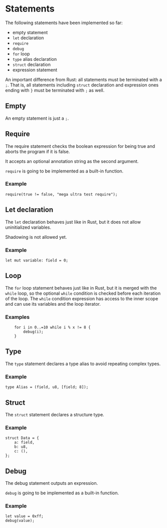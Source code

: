 # Statements

The following statements have been implemented so far:

- empty statement
- `let` declaration
- `require`
- `debug`
- `for` loop
- `type` alias declaration
- `struct` declaration
- expression statement

An important difference from Rust: all statements must be terminated with
a `;`. That is, all statements including `struct` declaration and expression
ones ending with `}` must be terminated with `;` as well.

## Empty

An empty statement is just a `;`.

## Require

The require statement checks the boolean expression for being true and aborts
the program if it is false.

It accepts an optional annotation string as the second argument.

`require` is going to be implemented as a built-in function.

### Example

```zrs
require(true != false, "mega ultra test require");
```

## Let declaration

The `let` declaration behaves just like in Rust, but it does not allow
uninitialized variables.

Shadowing is not allowed yet.

### Example

```zrs
let mut variable: field = 0;
```

## Loop

The `for` loop statement behaves just like in Rust, but it is merged with the
`while` loop, so the optional `while` condition is checked before each iteration
of the loop. The `while` condition expression has access to the inner scope and
can use its variables and the loop iterator.

### Examples

```zrs
    for i in 0..=10 while i % x != 8 {
        debug(i);
    }
```

## Type

The `type` statement declares a type alias to avoid repeating complex types.

### Example

```zrs
type Alias = (field, u8, [field; 8]);
```

## Struct

The `struct` statement declares a structure type.

### Example

```zrs
struct Data = {
    a: field,
    b: u8,
    c: (),
};
```

## Debug

The debug statement outputs an expression.

`debug` is going to be implemented as a built-in function.

### Example

```zrs
let value = 0xff;
debug(value);
```
